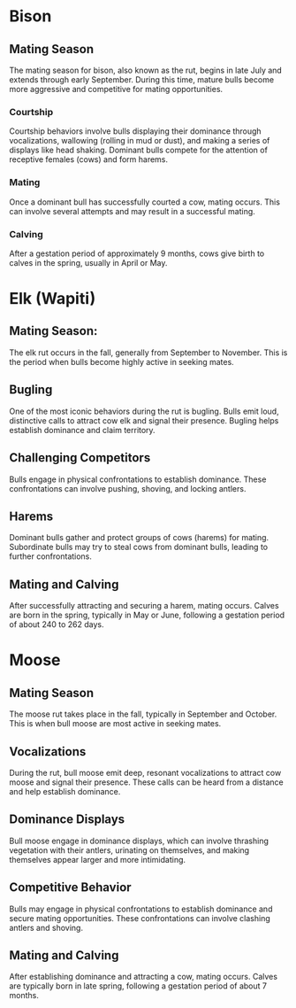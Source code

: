 # Bison 

## Mating Season 

The mating season for bison, also known as the rut, begins in late July and extends through early September. 
During this time, mature bulls become more aggressive and competitive for mating opportunities. 

### Courtship

Courtship behaviors involve bulls displaying their dominance through vocalizations, wallowing (rolling in mud or dust), and making a series of displays like head shaking. 
Dominant bulls compete for the attention of receptive females (cows) and form harems. 

### Mating 

Once a dominant bull has successfully courted a cow, mating occurs. 
This can involve several attempts and may result in a successful mating. 

### Calving

After a gestation period of approximately 9 months, cows give birth to calves in the spring, usually in April or May. 

# Elk (Wapiti)

## Mating Season: 

The elk rut occurs in the fall, generally from September to November. 
This is the period when bulls become highly active in seeking mates. 

## Bugling 

One of the most iconic behaviors during the rut is bugling. Bulls emit loud, distinctive calls to attract cow elk and signal their presence. 
Bugling helps establish dominance and claim territory. 

## Challenging Competitors 

Bulls engage in physical confrontations to establish dominance. These confrontations can involve pushing, shoving, and locking antlers. 

## Harems 

Dominant bulls gather and protect groups of cows (harems) for mating. 
Subordinate bulls may try to steal cows from dominant bulls, leading to further confrontations. 

## Mating and Calving 

After successfully attracting and securing a harem, mating occurs. 
Calves are born in the spring, typically in May or June, following a gestation period of about 240 to 262 days. 

 

# Moose 

## Mating Season

The moose rut takes place in the fall, typically in September and October. 
This is when bull moose are most active in seeking mates. 

## Vocalizations

During the rut, bull moose emit deep, resonant vocalizations to attract cow moose and signal their presence. 
These calls can be heard from a distance and help establish dominance. 

## Dominance Displays

Bull moose engage in dominance displays, which can involve thrashing vegetation with their antlers, urinating on themselves, and making themselves appear larger and more intimidating. 

## Competitive Behavior

Bulls may engage in physical confrontations to establish dominance and secure mating opportunities. 
These confrontations can involve clashing antlers and shoving. 

## Mating and Calving

After establishing dominance and attracting a cow, mating occurs. 
Calves are typically born in late spring, following a gestation period of about 7 months. 

